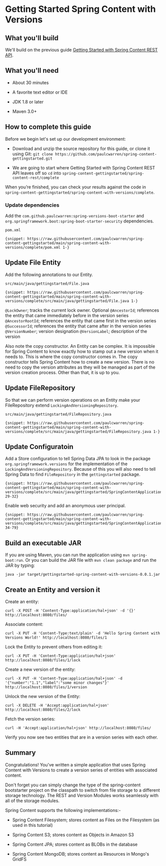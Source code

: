 # Getting Started Spring Content with Versions

## What you'll build

We'll build on the previous guide [Getting Started with Spring Content REST API](spring-content-rest-docs.md).

## What you'll need

- About 30 minutes

- A favorite text editor or IDE

- JDK 1.8 or later

- Maven 3.0+

## How to complete this guide

Before we begin let's set up our development environment:

- Download and unzip the source repository for this guide, or clone it
using Git: `git clone https://github.com/paulcwarren/spring-content-gettingstarted.git`

- We are going to start where Getting Started with Spring Content REST API leaves off so
 `cd` into `spring-content-gettingstarted/spring-content-rest/complete`

When you’re finished, you can check your results against the code in
`spring-content-gettingstarted/spring-content-with-versions/complete`.

### Update dependencies

Add the `com.github.paulcwarren:spring-versions-boot-starter` and `org.springframework.boot:spring-boot-starter-security` dependencies.

`pom.xml`

```
{snippet: https://raw.githubusercontent.com/paulcwarren/spring-content-gettingstarted/main/spring-content-with-versions/complete/pom.xml 1-}
```

## Update File Entity

Add the following annotations to our Entity.

`src/main/java/gettingstarted/File.java`

```
{snippet: https://raw.githubusercontent.com/paulcwarren/spring-content-gettingstarted/main/spring-content-with-versions/complete/src/main/java/gettingstarted/File.java 1-}
```

`@LockOwner`; tracks the current lock owner.  Optional
`@AncestorId`; references the entity that came immediately before in the version series 
`@AncestorRootId`; references the entity that came first in the version series
`@SuccessorId`; references the entity that came after in the version series 
`@VersionNumber`; version designation 
`@VersionLabel`; description of the version 

Also note the copy constructor.  An Entity can be complex.  It is impossible for Spring Content to know exactly how to stamp out a new version when it needs to.  This is where the copy constructor comes in.  The copy constructor tells Spring Content how to create a new version.   There is no need to copy the version attributes as they will be managed as part of the version creation process.  Other than that, it is up to you.

## Update FileRepository

So that we can perform version operations on an Entity make your FileRepository extend `LockingAndVersioningRepository`.  

`src/main/java/gettingstarted/FileRepository.java`

```
{snippet: https://raw.githubusercontent.com/paulcwarren/spring-content-gettingstarted/main/spring-content-with-versions/complete/src/main/java/gettingstarted/FileRepository.java 1-}
```

## Update Configuratoin

Add a Store configuration to tell Spring Data JPA to look in the package `org.springframework.versions` for the implementation of the `LockingAndVersioningRepository`.  Because of this you will also need to tell Spring Data to find `FileRepository` in the `gettingstarted` package. 

```
{snippet: https://raw.githubusercontent.com/paulcwarren/spring-content-gettingstarted/main/spring-content-with-versions/complete/src/main/java/gettingstarted/SpringContentApplication.java 29-32}
```

Enable web security and add an anonymous user principal.

```
{snippet: https://raw.githubusercontent.com/paulcwarren/spring-content-gettingstarted/main/spring-content-with-versions/complete/src/main/java/gettingstarted/SpringContentApplication.java 34-79}
```

## Build an executable JAR

If you are using Maven, you can run the application using `mvn spring-boot:run`.
Or you can build the JAR file with `mvn clean package` and run the JAR
by typing:

`java -jar target/gettingstarted-spring-content-with-versions-0.0.1.jar`

## Create an Entity and version it

Create an entity:

`curl -X POST -H 'Content-Type:application/hal+json' -d '{}' http://localhost:8080/files/`

Associate content:

`curl -X PUT -H 'Content-Type:text/plain' -d 'Hello Spring Content with Versions World!' http://localhost:8080/files/1`

Lock the Entity to prevent others from editing it:

`curl -X PUT -H 'Content-Type:application/hal+json' http://localhost:8080/files/1/lock` 

Create a new version of the entity:

`curl -X PUT -H 'Content-Type:application/hal+json' -d '{"number":"1.1","label":"some minor changes"}' http://localhost:8080/files/1/version`

Unlock the new version of the Entity: 

`curl -X DELETE -H 'Accept:application/hal+json' http://localhost:8080/files/2/lock`

Fetch the version series:

`curl -H 'Accept:application/hal+json' http://localhost:8080/files/`   
 
Verify you now see two entities that are in a version series with each other.

## Summary

Congratulations!  You've written a simple application that uses Spring
Content with Versions to create a version series of entities with associated content.

Don't forget you can simply change the type of the spring-content bootstarter
project on the classpath to switch from file storage to a different
storage technology.  The REST and Version Modules works seamlessly with all of the storage modules.

Spring Content supports the following implementations:-

- Spring Content Filesystem; stores content as Files on the Filesystem
(as used in this tutorial)

- Spring Content S3; stores content as Objects in Amazon S3

- Spring Content JPA; stores content as BLOBs in the database

- Spring Content MongoDB; stores content as Resources in Mongo's GridFS
